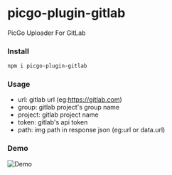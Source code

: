 # picgo-plugin-gitlab

PicGo Uploader For GitLab

### Install

```bash
npm i picgo-plugin-gitlab
```

### Usage

- url: gitlab url (eg:https://gitlab.com)
- group: gitlab project's group name
- project: gitlab project name
- token: gitlab's api token
- path: img path in response json (eg:url or data.url)

### Demo

![Demo](https://github.com/bugwz/picgo-plugin-gitlab/blob/master/static/demo.jpg?raw=true)
